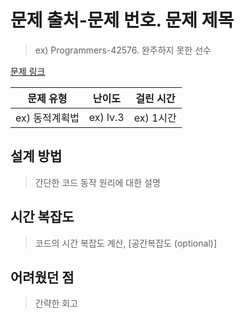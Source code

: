 # 문제 출처-문제 번호. 문제 제목

> ex) Programmers-42576. 완주하지 못한 선수

[문제 링크](#)

| 문제 유형      | 난이도   | 걸린 시간 |
| -------------- | -------- | --------- |
| ex) 동적계획법 | ex) lv.3 | ex) 1시간 |

## 설계 방법

> 간단한 코드 동작 원리에 대한 설명

## 시간 복잡도

> 코드의 시간 복잡도 계산, [공간복잡도 (optional)]

## 어려웠던 점

> 간략한 회고
